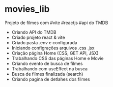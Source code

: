 # movies_lib
Projeto de filmes com #vite #reactjs #api do TMDB
- Criando API do TMDB
- Criado projeto react & vite
- Criado pasta .env e configurada
- Iniciando configrações arquivos .css .jsx
- Criação página Home (CSS, GET API, JSX)
- Trabalhando CSS das páginas Home e Movie
- Criando evento de busca de filmes
- Trabalhando com useEffect na busca
- Busca de filmes finalizada (search)
- Criando pagina de detlahes dos filmes
